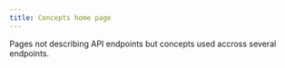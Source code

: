 ```yaml
---
title: Concepts home page
---
```


Pages not describing API endpoints
but concepts used accross several endpoints.
